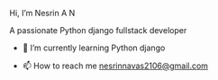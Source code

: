  Hi, I’m Nesrin A N

A passionate Python django fullstack developer

- 🌱 I’m currently learning Python django

- 📫 How to reach me nesrinnavas2106@gmail.com


<!---
Nesrin-Navas/Nesrin-Navas is a ✨ special ✨ repository because its `README.md` (this file) appears on your GitHub profile.
You can click the Preview link to take a look at your changes.
--->
